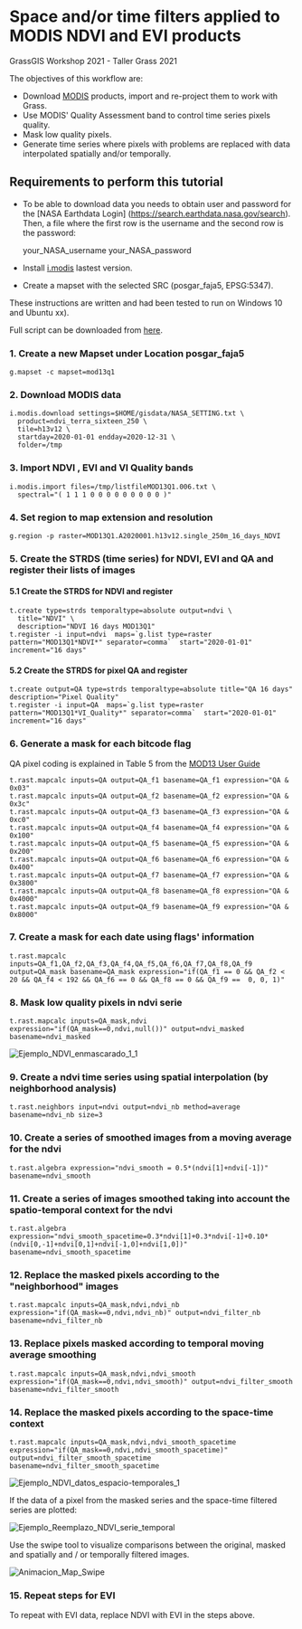 # Space and/or time filters applied to MODIS NDVI and EVI products 
GrassGIS Workshop 2021 - Taller Grass 2021

The objectives of this workflow are:

* Download [MODIS](https://lpdaac.usgs.gov/products/mod13q1v006/) products, import and re-project them to work with Grass.
* Use MODIS' Quality Assessment band to control time series pixels quality.
* Mask low quality pixels.
* Generate time series where pixels with problems are replaced with data interpolated spatially and/or temporally. 

## Requirements to perform this tutorial
* To be able to download data you needs to obtain user and password for the [NASA Earthdata Login] (https://search.earthdata.nasa.gov/search). Then, a file where the first row is the username  and the second row is the password:

    your_NASA_username
    your_NASA_password

* Install [i.modis](https://grass.osgeo.org/grass78/manuals/addons/i.modis.html) lastest version.
* Create a mapset with the selected SRC (posgar_faja5, EPSG:5347).


These instructions are written and had been tested to run on Windows 10 and Ubuntu xx).

Full script can be downloaded from [here](TP_Grass_MOD13Q3.sh).

### 1. Create a new Mapset under Location posgar_faja5
```
g.mapset -c mapset=mod13q1
```
### 2. Download MODIS data
```
i.modis.download settings=$HOME/gisdata/NASA_SETTING.txt \
  product=ndvi_terra_sixteen_250 \
  tile=h13v12 \
  startday=2020-01-01 endday=2020-12-31 \
  folder=/tmp
```
### 3. Import NDVI , EVI and VI Quality bands
```
i.modis.import files=/tmp/listfileMOD13Q1.006.txt \
  spectral="( 1 1 1 0 0 0 0 0 0 0 0 0 )"
```
### 4. Set region to map extension and resolution
```
g.region -p raster=MOD13Q1.A2020001.h13v12.single_250m_16_days_NDVI
```
### 5. Create the STRDS (time series) for NDVI, EVI and QA and register their lists of images 

#### 5.1 Create the STRDS for NDVI and register
```
t.create type=strds temporaltype=absolute output=ndvi \
  title="NDVI" \
  description="NDVI 16 days MOD13Q1" 
t.register -i input=ndvi  maps=`g.list type=raster pattern="MOD13Q1*NDVI*" separator=comma`  start="2020-01-01" increment="16 days" 
```

#### 5.2 Create the STRDS for pixel QA and register
```
t.create output=QA type=strds temporaltype=absolute title="QA 16 days" description="Pixel Quality"
t.register -i input=QA  maps=`g.list type=raster pattern="MOD13Q1*VI_Quality*" separator=comma`  start="2020-01-01" increment="16 days"
```

### 6. Generate a mask for each bitcode flag
QA pixel coding is explained in Table 5 from the [MOD13 User Guide](https://lpdaac.usgs.gov/documents/103/MOD13_User_Guide_V6.pdf)

```
t.rast.mapcalc inputs=QA output=QA_f1 basename=QA_f1 expression="QA & 0x03" 
t.rast.mapcalc inputs=QA output=QA_f2 basename=QA_f2 expression="QA & 0x3c" 
t.rast.mapcalc inputs=QA output=QA_f3 basename=QA_f3 expression="QA & 0xc0" 
t.rast.mapcalc inputs=QA output=QA_f4 basename=QA_f4 expression="QA & 0x100" 
t.rast.mapcalc inputs=QA output=QA_f5 basename=QA_f5 expression="QA & 0x200" 
t.rast.mapcalc inputs=QA output=QA_f6 basename=QA_f6 expression="QA & 0x400" 
t.rast.mapcalc inputs=QA output=QA_f7 basename=QA_f7 expression="QA & 0x3800" 
t.rast.mapcalc inputs=QA output=QA_f8 basename=QA_f8 expression="QA & 0x4000" 
t.rast.mapcalc inputs=QA output=QA_f9 basename=QA_f9 expression="QA & 0x8000"
```
### 7. Create a mask for each date using flags' information
```
t.rast.mapcalc inputs=QA_f1,QA_f2,QA_f3,QA_f4,QA_f5,QA_f6,QA_f7,QA_f8,QA_f9 output=QA_mask basename=QA_mask expression="if(QA_f1 == 0 && QA_f2 < 20 && QA_f4 < 192 && QA_f6 == 0 && QA_f8 == 0 && QA_f9 ==  0, 0, 1)"
```
### 8. Mask low quality pixels in ndvi serie
```
t.rast.mapcalc inputs=QA_mask,ndvi expression="if(QA_mask==0,ndvi,null())" output=ndvi_masked basename=ndvi_masked
```
   ![Ejemplo_NDVI_enmascarado_1_1](https://user-images.githubusercontent.com/82115312/115325468-0c4a6080-a162-11eb-9299-b12a579c0583.jpg)
### 9. Create a ndvi time series using spatial interpolation (by neighborhood analysis) 
```
t.rast.neighbors input=ndvi output=ndvi_nb method=average basename=ndvi_nb size=3
```
### 10. Create a series of smoothed images from a moving average for the ndvi
```
t.rast.algebra expression="ndvi_smooth = 0.5*(ndvi[1]+ndvi[-1])" basename=ndvi_smooth
```
### 11. Create a series of images smoothed taking into account the spatio-temporal context for the ndvi
```
t.rast.algebra expression="ndvi_smooth_spacetime=0.3*ndvi[1]+0.3*ndvi[-1]+0.10*(ndvi[0,-1]+ndvi[0,1]+ndvi[-1,0]+ndvi[1,0])" basename=ndvi_smooth_spacetime
```


###  12. Replace the masked pixels according to the "neighborhood" images
``` 
t.rast.mapcalc inputs=QA_mask,ndvi,ndvi_nb expression="if(QA_mask==0,ndvi,ndvi_nb)" output=ndvi_filter_nb basename=ndvi_filter_nb
```
### 13.  Replace pixels masked according to temporal moving average smoothing
```
t.rast.mapcalc inputs=QA_mask,ndvi,ndvi_smooth expression="if(QA_mask==0,ndvi,ndvi_smooth)" output=ndvi_filter_smooth basename=ndvi_filter_smooth
```
### 14.  Replace the masked pixels according to the space-time context
```
t.rast.mapcalc inputs=QA_mask,ndvi,ndvi_smooth_spacetime expression="if(QA_mask==0,ndvi,ndvi_smooth_spacetime)" output=ndvi_filter_smooth_spacetime basename=ndvi_filter_smooth_spacetime
```
![Ejemplo_NDVI_datos_espacio-temporales_1](https://user-images.githubusercontent.com/82115312/115325896-cf329e00-a162-11eb-8097-4c4bca8c68b9.jpg)


If the data of a pixel from the masked series and the space-time filtered series are plotted:

![Ejemplo_Reemplazo_NDVI_serie_temporal](https://user-images.githubusercontent.com/82115312/115326020-f6896b00-a162-11eb-9f5d-6cf3abfe341d.jpg)

Use the swipe tool to visualize comparisons between the original, masked and spatially and / or temporally filtered images.

![Animacion_Map_Swipe](https://user-images.githubusercontent.com/82115312/115326538-cee6d280-a163-11eb-9048-c8e6c83a2b29.gif)


### 15. Repeat steps for EVI
To repeat with EVI data, replace NDVI with EVI in the steps above.





